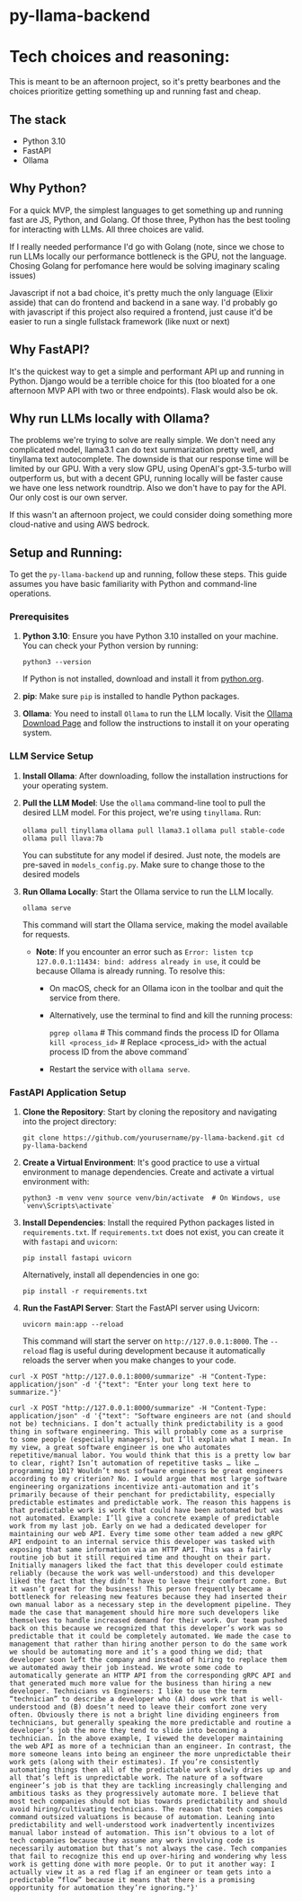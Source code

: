 # py-llama-backend

# Tech choices and reasoning:

This is meant to be an afternoon project, so it's pretty bearbones and the choices prioritize getting something up and running fast and cheap.


## The stack

- Python 3.10
- FastAPI
- Ollama


## Why Python?

For a quick MVP, the simplest languages to get something up and running fast are JS, Python, and Golang. Of those three, Python has the best tooling for interacting with LLMs. All three choices are valid. 

If I really needed performance I'd go with Golang (note, since we chose to run LLMs locally our performance bottleneck is the GPU, not the language. Chosing Golang for perfomance here would be solving imaginary scaling issues)

Javascript if not a bad choice, it's pretty much the only language (Elixir asside) that can do frontend and backend in a sane way. I'd probably go with javascript if this project also required a frontend, just cause it'd be easier to run a single fullstack framework (like nuxt or next)

## Why FastAPI?

It's the quickest way to get a simple and performant API up and running in Python. Django would be a terrible choice for this (too bloated for a one afternoon MVP API with two or three endpoints). Flask would also be ok.


## Why run LLMs locally with Ollama?

The problems we're trying to solve are really simple. We don't need any complicated model, llama3.1 can do text summarization pretty well, and tinyllama text autocomplete. The downside is that our response time will be limited by our GPU. With a very slow GPU, using OpenAI's gpt-3.5-turbo will outperform us, but with a decent GPU, running locally will be faster cause we have one less network roundtrip. Also we don't have to pay for the API. Our only cost is our own server.

If this wasn't an afternoon project, we could consider doing something more cloud-native and using AWS bedrock. 

Setup and Running:
------------------

To get the `py-llama-backend` up and running, follow these steps. This guide assumes you have basic familiarity with Python and command-line operations.

### Prerequisites

1.  **Python 3.10**: Ensure you have Python 3.10 installed on your machine. You can check your Python version by running:
    
    
    `python3 --version`
    
    If Python is not installed, download and install it from [python.org](https://www.python.org/downloads/).
    
2.  **pip**: Make sure `pip` is installed to handle Python packages.
    
3.  **Ollama**: You need to install `Ollama` to run the LLM locally. Visit the [Ollama Download Page](https://ollama.com/download) and follow the instructions to install it on your operating system.
    

### LLM Service Setup

1.  **Install Ollama**: After downloading, follow the installation instructions for your operating system.
    
2.  **Pull the LLM Model**: Use the `ollama` command-line tool to pull the desired LLM model. For this project, we're using `tinyllama`. Run:
    
    
    `ollama pull tinyllama`
    `ollama pull llama3.1`
    `ollama pull stable-code`
    `ollama pull llava:7b`
    
    You can substitute for any model if desired. Just note, the models are pre-saved in `models_config.py`. Make sure to change those to the desired models
    
3.  **Run Ollama Locally**: Start the Ollama service to run the LLM locally.

    
    `ollama serve`
    
    This command will start the Ollama service, making the model available for requests.
    
    *   **Note**: If you encounter an error such as `Error: listen tcp 127.0.0.1:11434: bind: address already in use`, it could be because Ollama is already running. To resolve this:
        
        *   On macOS, check for an Ollama icon in the toolbar and quit the service from there.
        *   Alternatively, use the terminal to find and kill the running process:
            
            
            `pgrep ollama`  # This command finds the process ID for Ollama 
            `kill <process_id>`  # Replace <process_id> with the actual process ID from the above command`
            
        *   Restart the service with `ollama serve`.

### FastAPI Application Setup

1.  **Clone the Repository**: Start by cloning the repository and navigating into the project directory:
    
    
    `git clone https://github.com/yourusername/py-llama-backend.git cd py-llama-backend`
    
2.  **Create a Virtual Environment**: It's good practice to use a virtual environment to manage dependencies. Create and activate a virtual environment with:
    
    
    `` python3 -m venv venv source venv/bin/activate  # On Windows, use `venv\Scripts\activate` ``
    
3.  **Install Dependencies**: Install the required Python packages listed in `requirements.txt`. If `requirements.txt` does not exist, you can create it with `fastapi` and `uvicorn`:
    
    
    `pip install fastapi uvicorn`
    
    Alternatively, install all dependencies in one go:
    

    `pip install -r requirements.txt`
    
4.  **Run the FastAPI Server**: Start the FastAPI server using Uvicorn:
    
    
    `uvicorn main:app --reload`
    
    This command will start the server on `http://127.0.0.1:8000`. The `--reload` flag is useful during development because it automatically reloads the server when you make changes to your code.


`curl -X POST "http://127.0.0.1:8000/summarize" -H "Content-Type: application/json" -d '{"text": "Enter your long text here to summarize."}'`



```
curl -X POST "http://127.0.0.1:8000/summarize" -H "Content-Type: application/json" -d '{"text": "Software engineers are not (and should not be) technicians. I don’t actually think predictability is a good thing in software engineering. This will probably come as a surprise to some people (especially managers), but I’ll explain what I mean. In my view, a great software engineer is one who automates repetitive/manual labor. You would think that this is a pretty low bar to clear, right? Isn’t automation of repetitive tasks … like … programming 101? Wouldn’t most software engineers be great engineers according to my criterion? No. I would argue that most large software engineering organizations incentivize anti-automation and it’s primarily because of their penchant for predictability, especially predictable estimates and predictable work. The reason this happens is that predictable work is work that could have been automated but was not automated. Example: I’ll give a concrete example of predictable work from my last job. Early on we had a dedicated developer for maintaining our web API. Every time some other team added a new gRPC API endpoint to an internal service this developer was tasked with exposing that same information via an HTTP API. This was a fairly routine job but it still required time and thought on their part. Initially managers liked the fact that this developer could estimate reliably (because the work was well-understood) and this developer liked the fact that they didn’t have to leave their comfort zone. But it wasn’t great for the business! This person frequently became a bottleneck for releasing new features because they had inserted their own manual labor as a necessary step in the development pipeline. They made the case that management should hire more such developers like themselves to handle increased demand for their work. Our team pushed back on this because we recognized that this developer’s work was so predictable that it could be completely automated. We made the case to management that rather than hiring another person to do the same work we should be automating more and it’s a good thing we did; that developer soon left the company and instead of hiring to replace them we automated away their job instead. We wrote some code to automatically generate an HTTP API from the corresponding gRPC API and that generated much more value for the business than hiring a new developer. Technicians vs Engineers: I like to use the term “technician” to describe a developer who (A) does work that is well-understood and (B) doesn’t need to leave their comfort zone very often. Obviously there is not a bright line dividing engineers from technicians, but generally speaking the more predictable and routine a developer’s job the more they tend to slide into becoming a technician. In the above example, I viewed the developer maintaining the web API as more of a technician than an engineer. In contrast, the more someone leans into being an engineer the more unpredictable their work gets (along with their estimates). If you’re consistently automating things then all of the predictable work slowly dries up and all that’s left is unpredictable work. The nature of a software engineer’s job is that they are tackling increasingly challenging and ambitious tasks as they progressively automate more. I believe that most tech companies should not bias towards predictability and should avoid hiring/cultivating technicians. The reason that tech companies command outsized valuations is because of automation. Leaning into predictability and well-understood work inadvertently incentivizes manual labor instead of automation. This isn’t obvious to a lot of tech companies because they assume any work involving code is necessarily automation but that’s not always the case. Tech companies that fail to recognize this end up over-hiring and wondering why less work is getting done with more people. Or to put it another way: I actually view it as a red flag if an engineer or team gets into a predictable “flow” because it means that there is a promising opportunity for automation they’re ignoring."}'
```

